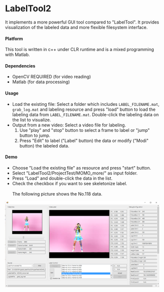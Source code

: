 # LabelTool2 
It implements a more powerful GUI tool compared to "LabelTool". It provides visualization of the labeled data and more 
flexible filesystem interface.

#### Platform
This tool is written in c++ under CLR runtime and is a mixed programming with Matlab.

#### Dependencies
- OpenCV REQUIRED (for video reading)
- Matlab (for data processing)

#### Usage
- Load the existing file: Select a folder which includes `LABEL_FILENAME.mat`, `grab_log.mat` and labeling resource and press "load" button
to load the labeling data from `LABEL_FILENAME.mat`. Double-click the labeling data on the list to visualize.
- Output from a new video: Select a video file for labeling. 
  1. Use "play" and "stop" button to select a frame to label or "jump" button to jump.
  2. Press "Edit" to label ("Label" button) the data or modify ("Modi" button) the labeled data.
  
#### Demo
- Choose "Load the existing file" as resource and press "start" button.
- Select "LabelTool2/ProjectTest/MOMO_more/" as input folder.
- Press "Load" and double-click the data in the list.
- Check the checkbox if you want to see skeletonize label.<br /><br />
The following picture shows the No.118 data.<br />

![alt tag](./show.png)
